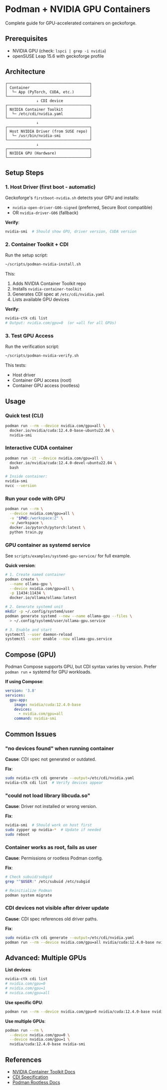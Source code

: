 # Podman + NVIDIA GPU Containers

Complete guide for GPU-accelerated containers on geckoforge.

## Prerequisites

- NVIDIA GPU (check: `lspci | grep -i nvidia`)
- openSUSE Leap 15.6 with geckoforge profile

## Architecture

```
┌─────────────────────────────────────┐
│ Container                           │
│  └─ App (PyTorch, CUDA, etc.)       │
└─────────────────────────────────────┘
              ↓ CDI device
┌─────────────────────────────────────┐
│ NVIDIA Container Toolkit            │
│  └─ /etc/cdi/nvidia.yaml            │
└─────────────────────────────────────┘
              ↓
┌─────────────────────────────────────┐
│ Host NVIDIA Driver (from SUSE repo) │
│  └─ /usr/bin/nvidia-smi             │
└─────────────────────────────────────┘
              ↓
┌─────────────────────────────────────┐
│ NVIDIA GPU (Hardware)               │
└─────────────────────────────────────┘
```

## Setup Steps

### 1. Host Driver (first boot - automatic)

Geckoforge's `firstboot-nvidia.sh` detects your GPU and installs:
- `nvidia-open-driver-G06-signed` (preferred, Secure Boot compatible)
- OR `nvidia-driver-G06` (fallback)

**Verify**:
```bash
nvidia-smi  # Should show GPU, driver version, CUDA version
```

### 2. Container Toolkit + CDI

Run the setup script:
```bash
~/scripts/podman-nvidia-install.sh
```

This:
1. Adds NVIDIA Container Toolkit repo
2. Installs `nvidia-container-toolkit`
3. Generates CDI spec at `/etc/cdi/nvidia.yaml`
4. Lists available GPU devices

**Verify**:
```bash
nvidia-ctk cdi list
# Output: nvidia.com/gpu=0  (or =all for all GPUs)
```

### 3. Test GPU Access

Run the verification script:
```bash
~/scripts/podman-nvidia-verify.sh
```

This tests:
- Host driver
- Container GPU access (root)
- Container GPU access (rootless)

## Usage

### Quick test (CLI)

```bash
podman run --rm --device nvidia.com/gpu=all \
  docker.io/nvidia/cuda:12.4.0-base-ubuntu22.04 \
  nvidia-smi
```

### Interactive CUDA container

```bash
podman run -it --device nvidia.com/gpu=all \
  docker.io/nvidia/cuda:12.4.0-devel-ubuntu22.04 \
  bash

# Inside container:
nvidia-smi
nvcc --version
```

### Run your code with GPU

```bash
podman run --rm \
  --device nvidia.com/gpu=all \
  -v "$PWD:/workspace:Z" \
  -w /workspace \
  docker.io/pytorch/pytorch:latest \
  python train.py
```

### GPU container as systemd service

See `scripts/examples/systemd-gpu-service/` for full example.

**Quick version**:
```bash
# 1. Create named container
podman create \
  --name ollama-gpu \
  --device nvidia.com/gpu=all \
  -p 11434:11434 \
  docker.io/ollama/ollama:latest

# 2. Generate systemd unit
mkdir -p ~/.config/systemd/user
podman generate systemd --new --name ollama-gpu --files \
  > ~/.config/systemd/user/ollama-gpu.service

# 3. Enable and start
systemctl --user daemon-reload
systemctl --user enable --now ollama-gpu.service
```

## Compose (GPU)

Podman Compose supports GPU, but CDI syntax varies by version. Prefer `podman run` + systemd for GPU workloads.

**If using Compose**:
```yaml
version: '3.8'
services:
  gpu-app:
    image: nvidia/cuda:12.4.0-base
    devices:
      - nvidia.com/gpu=all
    command: nvidia-smi
```

## Common Issues

### "no devices found" when running container

**Cause**: CDI spec not generated or outdated.

**Fix**:
```bash
sudo nvidia-ctk cdi generate --output=/etc/cdi/nvidia.yaml
nvidia-ctk cdi list  # Verify devices appear
```

### "could not load library libcuda.so"

**Cause**: Driver not installed or wrong version.

**Fix**:
```bash
nvidia-smi  # Should work on host first
sudo zypper up nvidia-*  # Update if needed
sudo reboot
```

### Container works as root, fails as user

**Cause**: Permissions or rootless Podman config.

**Fix**:
```bash
# Check subuid/subgid
grep "^$USER:" /etc/subuid /etc/subgid

# Reinitialize Podman
podman system migrate
```

### CDI devices not visible after driver update

**Cause**: CDI spec references old driver paths.

**Fix**:
```bash
sudo nvidia-ctk cdi generate --output=/etc/cdi/nvidia.yaml
podman run --rm --device nvidia.com/gpu=all nvidia/cuda:12.4.0-base nvidia-smi
```

## Advanced: Multiple GPUs

**List devices**:
```bash
nvidia-ctk cdi list
# nvidia.com/gpu=0
# nvidia.com/gpu=1
# nvidia.com/gpu=all
```

**Use specific GPU**:
```bash
podman run --rm --device nvidia.com/gpu=0 nvidia/cuda:12.4.0-base nvidia-smi
```

**Use multiple GPUs**:
```bash
podman run --rm \
  --device nvidia.com/gpu=0 \
  --device nvidia.com/gpu=1 \
  nvidia/cuda:12.4.0-base nvidia-smi
```

## References

- [NVIDIA Container Toolkit Docs](https://docs.nvidia.com/datacenter/cloud-native/container-toolkit/)
- [CDI Specification](https://github.com/cncf-tags/container-device-interface)
- [Podman Rootless Docs](https://github.com/containers/podman/blob/main/docs/tutorials/rootless_tutorial.md)
